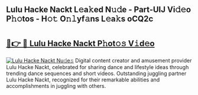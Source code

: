## Lulu Hacke Nackt L𝚎a𝚔ed N𝚞𝚍e - Part-UIJ Vi𝚍𝚎o P𝚑𝚘tos - H𝚘𝚝 O𝚗𝚕yf𝚊ns L𝚎a𝚔s oCQ2c

# <h2><a href="http://kfcol1h.oniu.top/?m=Lulu+Hacke+Nackt">🔗👉 🔴 Lulu Hacke Nackt P𝚑ot𝚘𝚜 V𝚒d𝚎o</a></h2>

[![Lulu Hacke Nackt Nu𝚍e𝚜](https://i.imgur.com/0qMVB7G.gif)](http://kfcol1h.oniu.top/?m=Lulu+Hacke+Nackt)
Digital content creator and amusement provider Lulu Hacke Nackt, celebrated for sharing dance and lifestyle ideas through trending dance sequences and short videos. Outstanding juggling partner Lulu Hacke Nackt, recognized for their remarkable abilities and accomplishments in juggling with others.  
